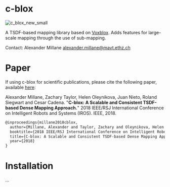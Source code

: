 # c-blox
![c_blox_new_small](https://user-images.githubusercontent.com/5616392/43275997-ab8f3af2-9103-11e8-89d6-36759ad1c3eb.png)

A TSDF-based mapping library based on [Voxblox](https://github.com/ethz-asl/voxblox). Adds features for large-scale mapping through the use of sub-mapping.

Contact: Alexander Millane alexander.millane@mavt.ethz.ch

# Paper

If using c-blox for scientific publications, please cite the following paper, available [here](https://arxiv.org/abs/1710.07242):

Alexander Millane, Zachary Taylor, Helen Oleynikova, Juan Nieto, Roland Siegwart and Cesar Cadena. "**C-blox: A Scalable and Consistent TSDF-based Dense Mapping Approach.**" 2018 IEEE/RSJ International Conference on Intelligent Robots and Systems (IROS). IEEE, 2018.

```latex
@inproceedings{millane2018cblox,
  author={Millane, Alexander and Taylor, Zachary and Oleynikova, Helen and Nieto, Juan and Siegwart, Roland and Cadena, C{\'e}sar},
  booktitle={2018 IEEE/RSJ International Conference on Intelligent Robots and Systems (IROS)},
  title={C-blox: A Scalable and Consistent TSDF-based Dense Mapping Approach},
  year={2018}
}
```

# Installation

...
